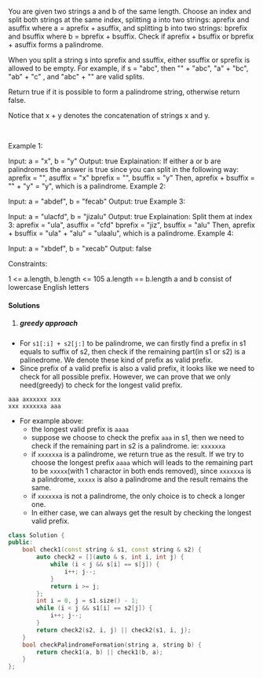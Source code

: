 You are given two strings a and b of the same length. Choose an index and split both strings at the same index, splitting a into two strings: aprefix and asuffix where a = aprefix + asuffix, and splitting b into two strings: bprefix and bsuffix where b = bprefix + bsuffix. Check if aprefix + bsuffix or bprefix + asuffix forms a palindrome.

When you split a string s into sprefix and ssuffix, either ssuffix or sprefix is allowed to be empty. For example, if s = "abc", then "" + "abc", "a" + "bc", "ab" + "c" , and "abc" + "" are valid splits.

Return true if it is possible to form a palindrome string, otherwise return false.

Notice that x + y denotes the concatenation of strings x and y.

 

Example 1:

Input: a = "x", b = "y"
Output: true
Explaination: If either a or b are palindromes the answer is true since you can split in the following way:
aprefix = "", asuffix = "x"
bprefix = "", bsuffix = "y"
Then, aprefix + bsuffix = "" + "y" = "y", which is a palindrome.
Example 2:

Input: a = "abdef", b = "fecab"
Output: true
Example 3:

Input: a = "ulacfd", b = "jizalu"
Output: true
Explaination: Split them at index 3:
aprefix = "ula", asuffix = "cfd"
bprefix = "jiz", bsuffix = "alu"
Then, aprefix + bsuffix = "ula" + "alu" = "ulaalu", which is a palindrome.
Example 4:

Input: a = "xbdef", b = "xecab"
Output: false
 

Constraints:

1 <= a.length, b.length <= 105
a.length == b.length
a and b consist of lowercase English letters


#### Solutions

1. ##### greedy approach

- For `s1[:i] + s2[j:]` to be palindrome, we can firstly find a prefix in s1 equals to suffix of s2, then check if the remaining part(in s1 or s2) is a palinedrome. We denote these kind of prefix as valid prefix.
- Since prefix of a valid prefix is also a valid prefix, it looks like we need to check for all possible prefix. However, we can prove that we only need(greedy) to check for the longest valid prefix.

```
aaa axxxxxx xxx
xxx xxxxxxa aaa
```

- For example above:
    - the longest valid prefix is `aaaa`
    - suppose we choose to check the prefix `aaa` in s1, then we need to check if the remaining part in s2 is a palindrome. ie: `xxxxxxa`
    - if `xxxxxxa` is a palindrome, we return true as the result. If we try to choose the longest prefix `aaaa` which will leads to the remaining part to be `xxxxx`(with 1 charactor in both ends removed), since `xxxxxxa` is a palindrome, `xxxxx` is also a palindrome and the result remains the same.
    - if `xxxxxxa` is not a palindrome, the only choice is to check a longer one.
    - In either case, we can always get the result by checking the longest valid prefix.

```c++
class Solution {
public:
    bool check1(const string & s1, const string & s2) {
        auto check2 = [](auto & s, int i, int j) {
            while (i < j && s[i] == s[j]) {
                i++; j--;
            }
            return i >= j;
        };
        int i = 0, j = s1.size() - 1;
        while (i < j && s1[i] == s2[j]) {
            i++; j--;
        }
        return check2(s2, i, j) || check2(s1, i, j);
    }
    bool checkPalindromeFormation(string a, string b) {
        return check1(a, b) || check1(b, a);
    }
};
```